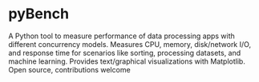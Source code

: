 # pyBench
A Python tool to measure performance of data processing apps with different concurrency models. Measures CPU, memory, disk/network I/O, and response time for scenarios like sorting, processing datasets, and machine learning. Provides text/graphical visualizations with Matplotlib. Open source, contributions welcome
